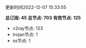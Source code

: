 更新时间2022-12-07 15:33:55

**总订阅: 45**
**总节点: 703**
**有效节点: 125**
- v2ray节点: 123
- trojan节点: 1
- ss节点: 1
